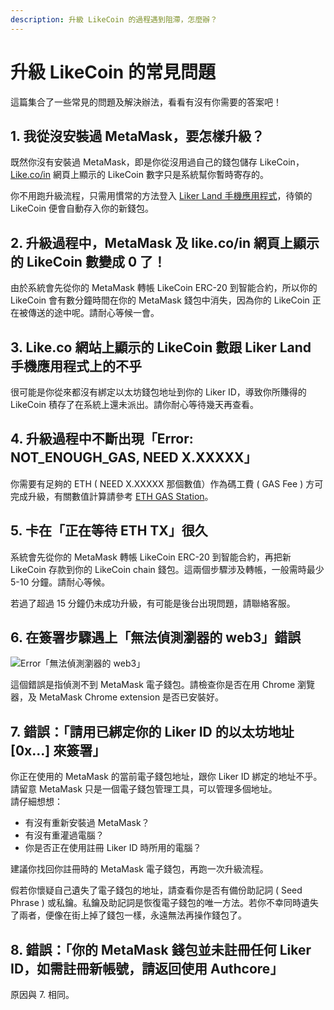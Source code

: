 ```yaml
---
description: 升級 LikeCoin 的過程遇到阻滯，怎麼辦？
---
```


# 升級 LikeCoin 的常見問題

這篇集合了一些常見的問題及解決辦法，看看有沒有你需要的答案吧！

## **1. 我從沒安裝過 MetaMask，要怎樣升級？**

既然你沒有安裝過 MetaMask，即是你從沒用過自己的錢包儲存 LikeCoin， [Like.co/in](http://like.co/in) 網頁上顯示的 LikeCoin 數字只是系統幫你暫時寄存的。

你不用跑升級流程，只需用慣常的方法登入 [Liker Land 手機應用程式](../../../user-guide/liker-land/download.md)，待領的 LikeCoin 便會自動存入你的新錢包。

## **2. 升級過程中，MetaMask 及 like.co/in 網頁上顯示的 LikeCoin 數變成 0 了！**

由於系統會先從你的 MetaMask 轉帳 LikeCoin ERC-20 到智能合約，所以你的 LikeCoin 會有數分鐘時間在你的 MetaMask 錢包中消失，因為你的 LikeCoin 正在被傳送的途中呢。請耐心等候一會。

## **3. Like.co 網站上顯示的 LikeCoin 數跟 Liker Land 手機應用程式上的不乎**

很可能是你從來都沒有綁定以太坊錢包地址到你的 Liker ID，導致你所賺得的 LikeCoin 積存了在系統上還未派出。請你耐心等待幾天再查看。

## 4. 升級過程中不斷出現「Error: NOT\_ENOUGH\_GAS, NEED X.XXXXX」

你需要有足夠的 ETH ( NEED X.XXXXX 那個數值）作為碼工費 ( GAS Fee ) 方可完成升級，有關數值計算請參考 [ETH GAS Station](https://ethgasstation.info/)。&#x20;

## **5. 卡在「正在等待 ETH TX」很久**

系統會先從你的 MetaMask 轉帳 LikeCoin ERC-20 到智能合約，再把新 LikeCoin 存款到你的 LikeCoin chain 錢包。這兩個步驟涉及轉帳，一般需時最少 5-10 分鐘。請耐心等候。

若過了超過 15 分鐘仍未成功升級，有可能是後台出現問題，請聯絡客服。

## **6. 在簽署步驟遇上「無法偵測瀏器的 web3」錯誤**

![Error「無法偵測瀏器的 web3」](../../../.gitbook/assets/likecoin-migration-faq.png)

這個錯誤是指偵測不到 MetaMask 電子錢包。請檢查你是否在用 Chrome 瀏覽器，及 MetaMask Chrome extension 是否已安裝好。

## **7. 錯誤：「請用已綁定你的 Liker ID 的以太坊地址 \[0x...] 來簽署」**

你正在使用的 MetaMask 的當前電子錢包地址，跟你 Liker ID 綁定的地址不乎。請留意 MetaMask 只是一個電子錢包管理工具，可以管理多個地址。\
請仔細想想：

* 有沒有重新安裝過 MetaMask？
* 有沒有重灌過電腦？
* 你是否正在使用註冊 Liker ID 時所用的電腦？

建議你找回你註冊時的 MetaMask 電子錢包，再跑一次升級流程。

假若你懷疑自己遺失了電子錢包的地址，請查看你是否有備份助記詞 ( Seed Phrase ) 或私鑰。私鑰及助記詞是恢復電子錢包的唯一方法。若你不幸同時遺失了兩者，便像在街上掉了錢包一樣，永遠無法再操作錢包了。

## 8. 錯誤：「你的 MetaMask 錢包並未註冊任何 Liker ID，如需註冊新帳號，請返回使用 Authcore」

原因與 7. 相同。
